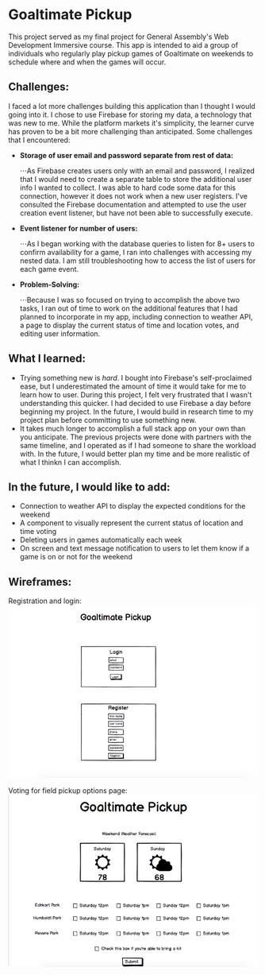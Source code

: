 # Goaltimate Pickup
This project served as my final project for General Assembly's Web Development Immersive course. This app is intended to aid a group of individuals who regularly play pickup games of Goaltimate on weekends to schedule where and when the games will occur.

## Challenges:
I faced a lot more challenges building this application than I thought I would going into it. I chose to use Firebase for storing my data, a technology that was new to me. While the platform markets it's simplicity, the learner curve has proven to be a bit more challenging than anticipated. Some challenges that I encountered:
* __Storage of user email and password separate from rest of data:__

    ⋅⋅⋅As Firebase creates users only with an email and password, I realized that I would need to create a separate table to store the additional user info I wanted to collect. I was able to hard code some data for this connection, however it does not work when a new user registers. I've consulted the Firebase documentation and attempted to use the user creation event listener, but have not been able to successfully execute.

* __Event listener for number of users:__ 

    ⋅⋅⋅As I began working with the database queries to listen for 8+ users to confirm availability for a game, I ran into challenges with accessing my nested data. I am still troubleshooting how to access the list of users for each game event.

* __Problem-Solving:__

	⋅⋅⋅Because I was so focused on trying to accomplish the above two tasks, I ran out of time to work on the additional features that I had planned to incorporate in my app, including connection to weather API, a page to display the current status of time and location votes, and editing user information.

## What I learned:
* Trying something new is *hard*. I bought into Firebase's self-proclaimed ease, but I underestimated the amount of time it would take for me to learn how to user. During this project, I felt very frustrated that I wasn't understanding this quicker. I had decided to use Firebase a day before beginning my project. In the future, I would build in research time to my project plan before committing to use something new.
* It takes much longer to accomplish a full stack app on your own than you anticipate. The previous projects were done with partners with the same timeline, and I operated as if I had someone to share the workload with. In the future, I would better plan my time and be more realistic of what I thinkn I can accomplish.

## In the future, I would like to add:
* Connection to weather API to display the expected conditions for the weekend
* A component to visually represent the current status of location and time voting
* Deleting users in games automatically each week
* On screen and text message notification to users to let them know if a game is on or not for the weekend

## Wireframes:
Registration and login:
![alt text](public/images/login.png)

Voting for field pickup options page:
![alt text](public/images/usergameavailability.png)